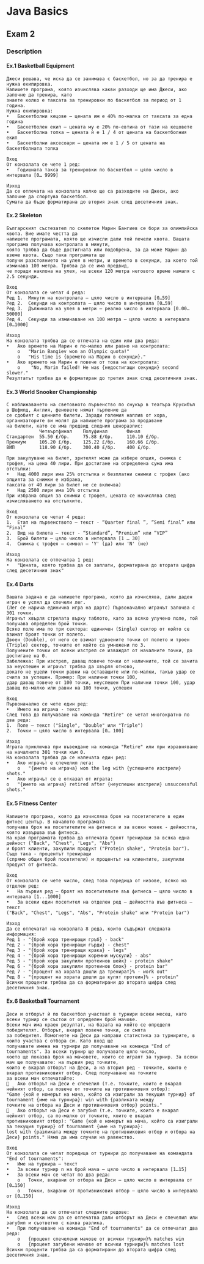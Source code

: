 # Java Basics

## Exam 2

### Description
#### Ex.1 Basketball Equipment
    Джеси решава, че иска да се занимава с баскетбол, но за да тренира е нужна екипировка. 
    Напишете програма, която изчислява какви разходи ще има Джеси, ако започне да тренира, като 
    знаете колко е таксата за тренировки по баскетбол за период от 1 година. 
    Нужна екипировка: 
    •	Баскетболни кецове – цената им е 40% по-малка от таксата за една година 
    •	Баскетболен екип – цената му е 20% по-евтина от тази на кецовете 
    •	Баскетболна топка – цената ѝ е 1 / 4 от цената на баскетболния екип 
    •	Баскетболни аксесоари – цената им е 1 / 5 от цената на баскетболната топка 

    Вход 
    От конзолата се четe 1 ред: 
    •	Годишната такса за тренировки по баскетбол – цяло число в интервала [0… 9999] 

    Изход 
    Да се отпечата на конзолата колко ще са разходите на Джеси, ако започне да спортува баскетбол. 
    Сумата да бъде форматирана до втория знак след десетичния знак.

#### Ex.2 Skeleton
    Българският състезател по скелетон Марин Бангиев се бори за олимпийска квота. Вие имате честта да 
    напишете програмата, която ще изчисли дали той печели квота. Вашата програма получава контролата в минути, 
    която трябва да бъде достигната или подобрена, за да може Марин да вземе квота. Също така програмата ще
    получи разстоянието на улея в метри, и времето в секунди, за което той изминава 100 метра. Трябва да се има предвид,
    че поради наклона на улея, на всеки 120 метра неговото време намаля с 2.5 секунди. 

    Вход 
    От конзолата се четат 4 реда: 
    Ред 1.	Минути на контролата – цяло число в интервала [0…59] 
    Ред 2.	Секунди на контролата – цяло число в интервала [0…59] 
    Ред 3.	Дължината на улея в метри – реално число в интервала [0.00…50000] 
    Ред 4.	Секунди за изминаване на 100 метра – цяло число в интервала [0…1000] 

    Изход 
    На конзолата трябва да се отпечата на един или два реда: 
    •	Ако времето на Марин е по-малко или равно на контролата: 
        o	"Marin Bangiev won an Olympic quota!" 
        o	"His time is {времето на Марин в секунди}." 
    •	Ако времето на Марин е повече от това на контролата: 
        o	 "No, Marin failed! He was {недостигащи секунди} second slower." 
    Резултатът трябва да е форматиран до третия знак след десетичния знак.


#### Ex.3 World Snooker Championship
    С наближаването на световното първенство по снукър в театъра Крусибъл в Шефилд, Англия, феновете нямат търпение да 
    се сдобият с ценните билети. Заради големия наплив от хора, организаторите ви молят да напишете програма за продаване 
    на билети, като се има предвид следния ценоразпис: 
                Четвъртфинал	Полуфинал	    Финал 
    Стандартен	55.50 £/бр.	    75.88 £/бр.	    110.10 £/бр. 
    Премиум	    105.20 £/бр.	125.22 £/бр.	160.66 £/бр. 
    ВИП     	118.90 £/бр.	300.40 £/бр.	400 £/бр. 

    При закупуване на билет, зрителят може да избере опция, снимка с трофея, на цена 40 лири. При достигане на определена сума има отстъпки: 
    •	Над 4000 лири има 25% отстъпка и безплатни снимки с трофея (ако  опцията за снимки е избрана, 
    таксата от 40 лири за билет не се включва) 
    •	Над 2500 лири има 10% отстъпка 
    При избрана опция за снимки с трофея, цената се начислява след изчисляването на отстъпките. 

    Вход 
    От конзолата се четат 4 реда: 
    1.	Етап на първенството – текст - “Quarter final ”, “Semi final” или “Final” 
    2.	Вид на билета – текст - “Standard”, “Premium” или “VIP” 
    3.	Брой билети – цяло число в интервала [1 … 30] 
    4.	Снимка с трофея – символ – 'Y' (да) или 'N' (не) 

    Изход 
    На конзолата се отпечатва 1 ред:
    •	"Цената, която трябва да се заплати, форматирана до втората цифра след десетичния знак"

#### Ex.4 Darts
    Вашата задача е да напишете програма, която да изчислява, дали даден играч е успял да спечели лег.
    (Лег се нарича единична игра на дартс) Първоначално играчът започва с 301 точки. 
    Играчът хвърля стрелата върху таблото, като за всяко улучено поле, той получава определен брой точки. 
    Всяко поле има по три сектора: единичен (Single) сектор от който се взимат броят точки от полето. 
    Двоен (Double), от него се взимат удвоените точки от полето и троен (Triple) сектор, точките от който са умножени по 3.
    Получените точки от всеки изстрел се изваждат от началните точки, до достигане на 0. 
    Забележка: При изстрел, даващ повече точки от наличните, той се зачита за неуспешен и играчът трябва да хвърля отново, 
    докато не уцели точки равни на оставащите или по-малки, такъв удар се счита за успешен. Пример: При налични точки 100,
    удар даващ повече от 100 точки, неуспешен При налични точки 100, удар даващ по-малко или равни на 100 точки, успешен 

    Вход 
    Първоначално се чете един ред: 
    •	Името на играча - текст 
    След това до получаване на команда "Retire" се четат многократно по два реда: 
    1.	Поле – текст ("Single", "Double" или "Triple") 
    2.	Точки – цяло число в интервала [0… 100]

    Изход 
    Играта приключва при въвеждане на команда "Retire" или при изравняване на началните 301 точки към 0.
    На конзолата трябва да се напечата един ред: 
    •	Ако играчът е спечелил лега: 
        o	"{името на играча} won the leg with {успешните изстрели} shots."
    •	Ако играчът се е отказал от играта: 
    o	"{името на играча} retired after {неуспешни изстрели} unsuccessful shots."

#### Ex.5 Fitness Center
    Напишете програма, която да изчислява броя на посетителите в един фитнес център. В началото програмата 
    получава броя на посетителите на фитнеса и за всеки човек - дейността, която извършва във фитнеса. 
    На края програмата трябва да отпечата броят трениращи за всяка една дейност ("Back", "Chest", 'Legs", "Abs") 
    и броят клиенти, закупили продукт ("Protein shake", "Protein bar"). Също така - процентът трениращи 
    (спрямо общия брой посетители) и процентът на клиентите, закупили продукт от фитнеса. 

    Вход 
    От конзолата се чете число, след това поредица от низове, всяко на отделен ред: 
    •	На първия ред – броят на посетителите във фитнеса – цяло число в интервала [1...1000] 
    •	За всеки един посетител на отделен ред – дейността във фитнеса – текст 
    ("Back", "Chest", "Legs", "Abs", "Protein shake" или "Protein bar") 

    Изход 
    Да се отпечатат на конзолата 8 реда, които съдържат следната информация: 
    Ред 1 -	"{брой хора трениращи гръб} - back" 
    Ред 2 -	"{брой хора трениращи гърди} - chest" 
    Ред 3 -	"{брой хора трениращи крака} - legs" 
    Ред 4 -	"{брой хора трениращи коремни мускули} - abs" 
    Ред 5 -	"{брой хора закупили протеинов шейк} - protein shake" 
    Ред 6 -	"{брой хора закупили протеинов блок} - protein bar" 
    Ред 7 -	"{процент на хората дошли да тренират}% - work out" 
    Ред 8 -	"{процент на хората дошли да купят протеин}% - protein" 
    Всички проценти трябва да са форматирани до втората цифра след десетичния знак.

#### Ex.6 Basketball Tournament
    Деси и отборът ѝ по баскетбол участват в турнири всеки месец, като всеки турнир се състои от определен брой мачове.
    Всеки мач има краен резултат, на базата на който се определя победителят. Отборът, вкарал повече точки, се смята 
    за победител. Помогнете на Деси да направи статистика за турнирите, в които участва с отбора си. Като вход ще 
    получавате имена на турнири до получаване на команда "End of tournaments". За всеки турнир ще получавате цяло число,
    което ще показва броя на мачовете, които се играят за турнир. За всеки мач ще получавате: на първия ред точките,
    които е вкарал отборът на Деси, а на втория ред - точките, които е вкарал противниковият отбор. След получаване на точките 
    за всеки мач отпечатайте:
    	Ако отборът на Деси е спечелил (т.е. точките, които е вкарал нейният отбор, са повече от точките на противниковия отбор): 
    "Game {кой е номерът на мача, който са изиграли за текущия турнир} of tournament {име на турнира}: win with {разликата между 
    точките на отбора на Деси и противниковия отбор} points."
    	Ако отборът на Деси е загубил (т.е. точките, които е вкарал нейният отбор, са по-малко от точките, които е вкарал 
    противниковият отбор): "Game {кой е номерът на мача, който са изиграли за текущия турнир} of tournament {име на турнира}: 
    lost with {разликата между точките на противниковия отбор и отбора на Деси} points." Няма да има случаи на равенство. 

    Вход 
    От конзолата се четат поредица от турнири до получаване на командата "End of tournaments": 
    •	Име на турнира – текст 
    •	За всеки турнир n на брой мача – цяло число в интервала [1…15] 
    •	За всеки мач се четат по два реда: 
        o	Точки, вкарани от отбора на Деси – цяло число в интервала от [0…150] 
        o	Точки, вкарани от противниковия отбор – цяло число в интервала от [0…150] 

    Изход
    На конзолата да се отпечатат следните редове: 
    •	След всеки мач да се отпечатва дали отборът на Деси е спечелил или загубил и съответно с каква разлика. 
    •	При получаване на команда "End of tournaments" да се отпечатат два реда: 
        o	{процент спечелени мачове от всички турнири}% matches win 
        o	{процент загубени мачове от всички турнири}% matches lost 
    Всички проценти трябва да са форматирани до втората цифра след десетичния знак.